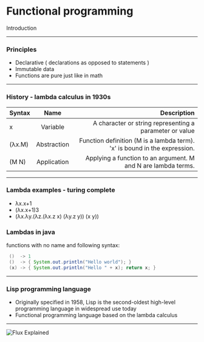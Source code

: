 # Functional programming

Introduction

---

### Principles

- Declarative ( declarations as opposed to statements )
- Immutable data
- Functions are pure just like in math


---

### History - lambda calculus in 1930s


| Syntax        | Name           | Description  |
| ------------- |:--------------:| ------------:|
| x             | Variable       |	A character or string representing a parameter or value |
| (λx.M)        | Abstraction    |	Function definition (M is a lambda term). 'x' is bound in the expression. |
| (M N)	        | Application    |	Applying a function to an argument. M and N are lambda terms. |

---

### Lambda examples - turing complete

- λx.x+1
- (λx.x+1)3
- (λx.λy.(λz.(λx.z x) (λy.z y)) (x y))


### Lambdas in java

functions with no name and following syntax:
```java
 ()  -> 1
 ()  -> { System.out.println("Hello world"); }
 (x) -> { System.out.println("Hello " + x); return x; }
```

---

### Lisp programming language

- Originally specified in 1958, Lisp is the second-oldest high-level programming language in widespread use today
- Functional programming language based on the lambda calculus

---

![Flux Explained](https://facebook.github.io/flux/img/flux-simple-f8-diagram-explained-1300w.png)
